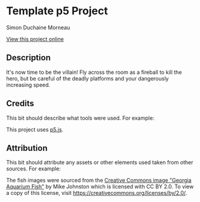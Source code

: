 # Template p5 Project

Simon Duchaine Morneau

[View this project online](https://simon-cod.github.io/Cart-253/Topics/Variation_Jam/The_Fireball_second_variation%20)

## Description

It's now time to be the villain! Fly across the room as a fireball to kill the hero, but be careful of the deadly platforms and your dangerously increasing speed.

## Credits

This bit should describe what tools were used. For example:

This project uses [p5.js](https://p5js.org).

## Attribution

This bit should attribute any assets or other elements used taken from other sources. For example:

The fish images were sourced from the [Creative Commons image "Georgia Aquarium Fish"](https://search.creativecommons.org/photos/96f6f770-eac1-488c-8abb-16bee7bcc874) by Mike Johnston which is licensed with CC BY 2.0. To view a copy of this license, visit https://creativecommons.org/licenses/by/2.0/.
